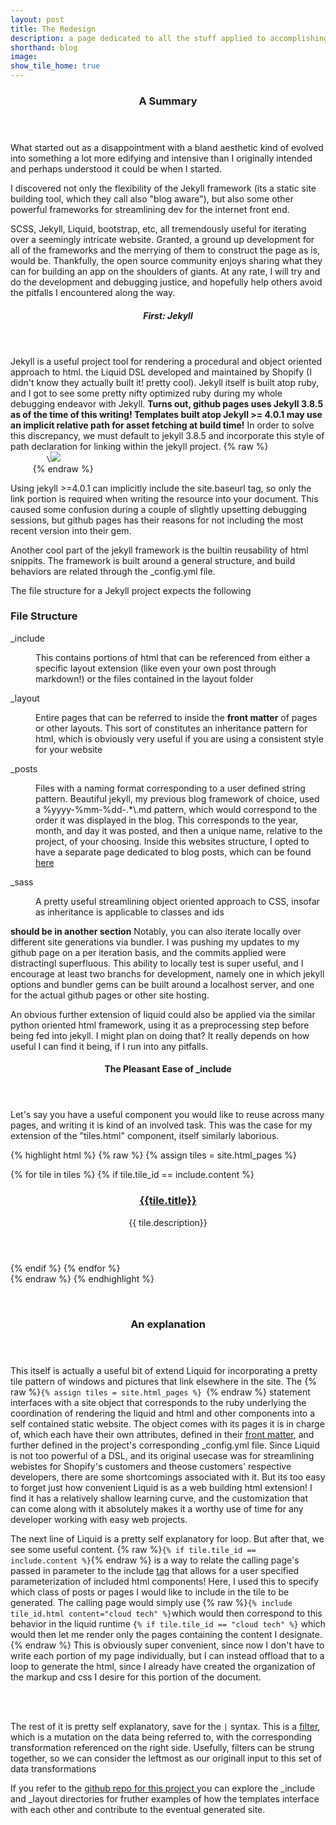 ```yaml
---
layout: post
title: The Redesign
description: a page dedicated to all the stuff applied to accomplishing a more involved and hands on personal site
shorthand: blog
image: 
show_tile_home: true
---
```
















<div id="main">
	<section>
		<header class="major">
			<h3>A Summary</h3>
		</header>
	<p>What started out as a disappointment with a bland aesthetic kind of evolved into something a lot more edifying and intensive than I originally intended and perhaps understood it could be when I started.
	</p>
	<p>I discovered not only the flexibility of the Jekyll framework (its a static site building tool, which they call also "blog aware"), but also some other powerful frameworks for streamlining dev for the internet front end. 
	</p>
	<p> SCSS, Jekyll, Liquid, bootstrap, etc, all tremendously useful for iterating over a seemingly intricate website.  Granted, a ground up development for all of the frameworks and the merrying of them to construct the page as is, would be. Thankfully, the open source community enjoys sharing what they can for building an app on the shoulders of giants. At any rate, I will try and do the development and debugging justice, and hopefully help others avoid the pitfalls I encountered along the way. </p>
</section>
<section>
	<header class="major">
		<h5>First: Jekyll</h5>
	</header>
	<p> Jekyll is a useful project tool for rendering a procedural and object oriented approach to html. the Liquid DSL developed and maintained by Shopify (I didn't know they actually built it! pretty cool).  Jekyll itself is built atop ruby, and I got to see some pretty nifty optimized ruby during my whole debugging endeavor with Jekyll. <strong>Turns out, github pages uses Jekyll 3.8.5 as of the time of this writing! Templates built atop Jekyll >= 4.0.1 may use an implicit relative path for asset fetching at build time!</strong>
	In order to solve this discrepancy, we must default to jekyll 3.8.5 and incorporate this style of path declaration for linking within the jekyll project. 
	{% raw %}
	 <code>
	 	\<img src="{{ site.baseurl }} {% link assets/images/pic01.jpg %}" \/>
	 </code>
	{% endraw %}
</p>
<p>Using jekyll >=4.0.1 can implicitly include the site.baseurl tag, so only the link portion is required when writing the resource into your document.  This caused some confusion during a couple of slightly upsetting debugging sessions, but github pages has their reasons for not including the most recent version into their gem.
</p>
<p>Another cool part of the jekyll framework is the builtin reusability of html snippits.  The framework is built around a general structure, and build behaviors are related through the _config.yml file. </p>
<p>The file structure for a Jekyll project expects the following</p>
<div class="inner">
	<h3>File Structure</h3>
	<dl>
	<dt>_include</dt>
		<dd> 
			<p>This contains portions of html that can be referenced from either a specific layout extension (like even your own post through markdown!) or the files contained in the layout folder</p>
		</dd>
	<dt>_layout</dt>
	<dd>
		<p>Entire pages that can be referred to inside the <strong>front matter</strong> of pages or other layouts.  This sort of constitutes an inheritance pattern for html, which is obviously very useful if you are using a consistent style for your website </p>
	</dd>
	<dt>_posts</dt>
	<dd>
		<p>Files with a naming format corresponding to a user defined string pattern. Beautiful jekyll, my previous blog framework of choice, used a %yyyy-%mm-%dd-.*\.md pattern, which would correspond to the order it was displayed in the blog. This corresponds to the year, month, and day it was posted, and then a unique name, relative to the project, of your choosing.  Inside this websites structure, I opted to have a separate page dedicated to blog posts, which can be found <a href="{{ site.baseurl }}{% link all_posts.md %}">here</a></p>
	</dd>
	<dt>_sass</dt>
	<dd>
		<p>A pretty useful streamlining object oriented approach to CSS, insofar as inheritance is applicable to classes and ids</p>
	</dd>
</dl>
</div>
</section>
<section>
<p> <strong> should be in another section</strong> Notably, you can also iterate locally over different site generations via bundler. I was pushing my updates to my github page on a per iteration basis, and the commits applied were distractingl superfluous. This ability to locally test is super useful, and I encourage at least two branchs for development, namely one in which jekyll options and bundler gems can be built around a localhost server, 	and one for the actual github pages or other site hosting.</p>
<p>An obvious further extension of liquid could also be applied via the similar python oriented html framework, using it as a preprocessing step before being fed into jekyll.  I might plan on doing that? It really depends on how useful I can find it being, if I run into any pitfalls. </p>
</section>
<section>
	<header class="major">
		<h4>The Pleasant Ease of _include</h4>
	</header>
	<p>Let's say you have a useful component you would like to reuse across many pages, and writing it is kind of an involved task. This was the case for my extension of the "tiles.html" component, itself similarly laborious. </p>

{% highlight html %}
	{% raw %}
	{% assign tiles = site.html_pages %}
	<section id="one" class="tiles">
		{% for tile in tiles %}
		{% if tile.tile_id == include.content %}
		<article>
			<span class="image">
				<img src="{{ tile.image }}" alt="" />
			</span>
			<header class="major">
				<h3><a href="{{ tile.url | relative_url }}" class="link" >{{tile.title}}</a></h3>
				<p>{{ tile.description}}</p>
			</header>
		</article>
		{% endif %}
		{% endfor %}
	</section>
{% endraw %}
{% endhighlight %}
</section>
<br/>
<section>
	<div class="inner">
		<header class="main">
			<h3>An explanation</h3>
		</header>
		<p>This itself is actually a useful bit of extend Liquid for incorporating a pretty tile pattern of windows and pictures that link elsewhere in the site. The {% raw %}<code>{% assign tiles = site.html_pages %} </code>{% endraw %} statement interfaces with a site object that corresponds to the ruby underlying the coordination of rendering the liquid and html and other components into a self contained static website. The object comes with its pages it is in charge of, which each have their own attributes, defined in their <a href="">front matter</a>, and further defined in the project's corresponding _config.yml file.  Since Liquid is not too powerful of a DSL, and its original usecase was for streamlining webistes for Shopify's customers and theose customers' respective developers, there are some shortcomings associated with it. But its too easy to forget just how convenient Liquid is as a web building html extension! I find it has a relatively shallow learning curve, and the customization that can come along with it absolutely makes it a worthy use of time for any developer working with easy web projects.</p>
		<p>The next line of Liquid is a pretty self explanatory for loop. But after that, we see some useful content. 
			{% raw %}<code>{% if tile.tile_id == include.content %}</code>{% endraw %} is a way to relate the calling page's passed in parameter to the include <a href="">tag</a> that allows for a user specified parameterization of included html components! Here, I used this to specify which class of posts or pages I would like to include in the tile to be generated. The calling page would simply use {% raw %}<code>{% include tile_id.html content="cloud tech" %}</code>which would then correspond to this behavior in the liquid runtime <code>{% if tile.tile_id == "cloud tech" %}</code> which would then let me render only the pages containing the content I designate.{% endraw %} This is obviously super convenient, since now I don't have to write each portion of my page individually, but I can instead offload that to a loop to generate the html, since I already have created the organization of the markup and css I desire for this portion of the document.</p>
			<br/>
			<br/>
			<p>The rest of it is pretty self explanatory, save for the <code>|</code> syntax.  This is a <a href="">filter</a>, which is a mutation on the data being referred to, with the corresponding transformation referenced on the right side. Usefully, filters can be strung together, so we can consider the leftmost as our originall input to this set of data transformations</p>
			<p>If you refer to the <a href="https://github.com/lhubbard01/lhubbard01.github.io">github repo for this project </a> you can explore the _include and _layout directories for fruther examples of how the templates interface with each other and contribute to the eventual generated site.</p>
		</div>
	</section>
	<section>
	</section>
</div>